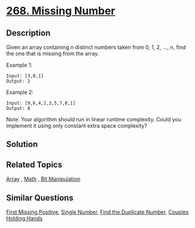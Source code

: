 # [268. Missing Number](https://leetcode.com/problems/missing-number)

## Description

Given an array containing n distinct numbers taken from 0, 1, 2, ..., n, find the one that is missing from the array.

Example 1:

```
Input: [3,0,1]
Output: 2
```

Example 2:

```
Input: [9,6,4,2,3,5,7,0,1]
Output: 8
```

Note:
Your algorithm should run in linear runtime complexity. Could you implement it using only constant extra space complexity?

## Solution



## Related Topics

[Array](https://leetcode.com/tag/array/) , [Math](https://leetcode.com/tag/math/) , [Bit Manipulation](https://leetcode.com/tag/bit-manipulation/) 

## Similar Questions

[First Missing Positive](https://leetcode.com/problems/first-missing-positive/), [Single Number](https://leetcode.com/problems/single-number/), [Find the Duplicate Number](https://leetcode.com/problems/find-the-duplicate-number/), [Couples Holding Hands](https://leetcode.com/problems/couples-holding-hands/)

